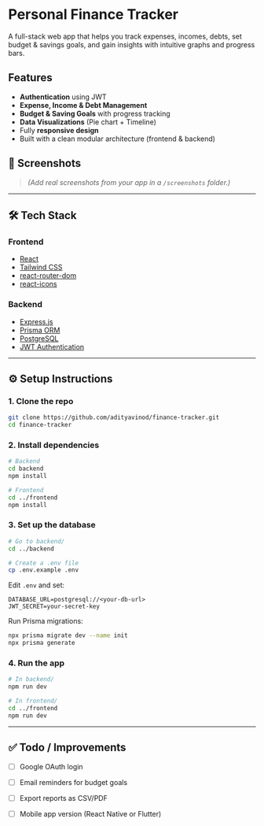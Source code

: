 #  Personal Finance Tracker

A full-stack web app that helps you track expenses, incomes, debts, set budget & savings goals, and gain insights with intuitive graphs and progress bars.

##  Features

*  **Authentication** using JWT
*  **Expense, Income & Debt Management**
*  **Budget & Saving Goals** with progress tracking
*  **Data Visualizations** (Pie chart + Timeline)
*  Fully **responsive design**
*  Built with a clean modular architecture (frontend & backend)

## 📸 Screenshots

> *(Add real screenshots from your app in a `/screenshots` folder.)*

---

## 🛠️ Tech Stack

### Frontend

* [React](https://reactjs.org/)
* [Tailwind CSS](https://tailwindcss.com/)
* [react-router-dom](https://reactrouter.com/)
* [react-icons](https://react-icons.github.io/react-icons)

### Backend

* [Express.js](https://expressjs.com/)
* [Prisma ORM](https://www.prisma.io/)
* [PostgreSQL](https://www.postgresql.org/)
* [JWT Authentication](https://jwt.io/)

---

## ⚙️ Setup Instructions

### 1. Clone the repo

```bash
git clone https://github.com/adityavinod/finance-tracker.git
cd finance-tracker
```

### 2. Install dependencies

```bash
# Backend
cd backend
npm install

# Frontend
cd ../frontend
npm install
```

### 3. Set up the database

```bash
# Go to backend/
cd ../backend

# Create a .env file
cp .env.example .env
```

Edit `.env` and set:

```
DATABASE_URL=postgresql://<your-db-url>
JWT_SECRET=your-secret-key
```

Run Prisma migrations:

```bash
npx prisma migrate dev --name init
npx prisma generate
```

### 4. Run the app

```bash
# In backend/
npm run dev

# In frontend/
cd ../frontend
npm run dev
```

---


## ✅ Todo / Improvements

* [ ] Google OAuth login
* [ ] Email reminders for budget goals
* [ ] Export reports as CSV/PDF
* [ ] Mobile app version (React Native or Flutter)

